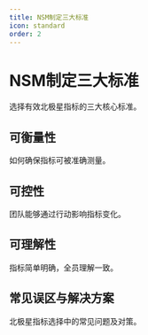 ```yaml
---
title: NSM制定三大标准
icon: standard
order: 2
---
```


# NSM制定三大标准

选择有效北极星指标的三大核心标准。

## 可衡量性

如何确保指标可被准确测量。

## 可控性

团队能够通过行动影响指标变化。

## 可理解性

指标简单明确，全员理解一致。

## 常见误区与解决方案

北极星指标选择中的常见问题及对策。


